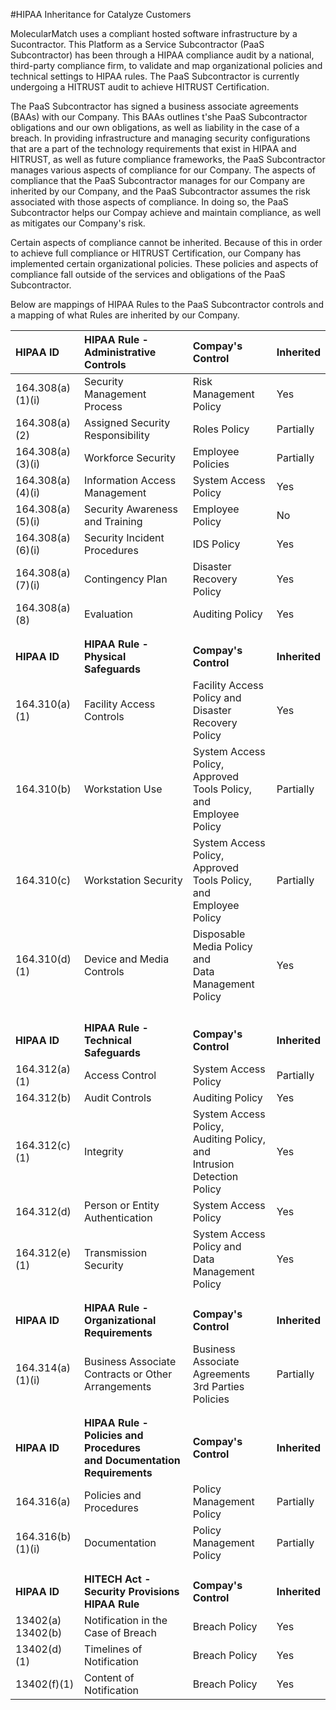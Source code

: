 #HIPAA Inheritance for Catalyze Customers

MolecularMatch uses a compliant hosted software infrastructure by a Sucontractor.  This Platform as a Service Subcontractor (PaaS Subcontractor) has been through a HIPAA compliance audit by a national, third-party compliance firm, to validate and map organizational policies and technical settings to HIPAA rules. The PaaS Subcontractor is currently undergoing a HITRUST audit to achieve HITRUST Certification.

The PaaS Subcontractor has signed a business associate agreements (BAAs) with our Company. This BAAs outlines t'she PaaS Subcontractor obligations and our own obligations, as well as liability in the case of a breach. In providing infrastructure and managing security configurations that are a part of the technology requirements that exist in HIPAA and HITRUST, as well as future compliance frameworks, the PaaS Subcontractor manages various aspects of compliance for our Company. The aspects of compliance that the PaaS Subcontractor manages for our Company are inherited by our Company, and the PaaS Subcontractor assumes the risk associated with those aspects of compliance. In doing so,  the PaaS Subcontractor  helps our Compay achieve and maintain compliance, as well as mitigates our Company's risk.

Certain aspects of compliance cannot be inherited. Because of this in order to achieve full compliance or HITRUST Certification, our Company has implemented certain organizational policies. These policies and aspects of compliance fall outside of the services and obligations of  the PaaS Subcontractor.

Below are mappings of HIPAA Rules to the PaaS Subcontractor controls and a mapping of what Rules are inherited by our Company.

| **HIPAA ID**      | **HIPAA Rule - Administrative Controls**     | **Compay's Control** | **Inherited** |
| :---------------- | :----------------------------------------- | :----------------------| :------------ |
| 164.308(a)(1)(i)  | Security Management Process                | Risk Management Policy | Yes |
| 164.308(a)(2)     | Assigned Security Responsibility           | Roles Policy | Partially |
| 164.308(a)(3)(i)  | Workforce Security                         | Employee Policies | Partially |
| 164.308(a)(4)(i)  | Information Access Management              | System Access Policy | Yes |
| 164.308(a)(5)(i)  | Security Awareness and Training            | Employee Policy | No |
| 164.308(a)(6)(i)  | Security Incident Procedures               | IDS Policy | Yes |
| 164.308(a)(7)(i)  | Contingency Plan                           | Disaster Recovery Policy | Yes |
| 164.308(a)(8)     | Evaluation                                 | Auditing Policy      | Yes |
| |  | |
| |  | |
| **HIPAA ID**      |  **HIPAA Rule - Physical Safeguards**        | **Compay's Control** | **Inherited** |
| 164.310(a)(1)     | Facility Access Controls                   | Facility Access Policy and <br />Disaster Recovery Policy | Yes |
| 164.310(b)        | Workstation Use                            | System Access Policy, <br /> Approved Tools Policy, and<br /> Employee Policy  | Partially |
| 164.310(c)        | Workstation Security                       | System Access Policy,<br /> Approved Tools Policy, and<br /> Employee Policy   | Partially |
| 164.310(d)(1)     | Device and Media Controls                  | Disposable Media Policy and <br />Data Management Policy  | Yes |
| |  | |
| |  | |
| |  | |
| |  | |
| **HIPAA ID**      |  **HIPAA Rule - Technical Safeguards**       | **Compay's Control** | **Inherited** |
| 164.312(a)(1)     | Access Control                             | System Access Policy | Partially |
| 164.312(b)        | Audit Controls                             | Auditing Policy  | Yes |
| 164.312(c)(1)     | Integrity                                  | System Access Policy, <br />Auditing Policy, and <br />Intrusion Detection Policy  | Yes |
| 164.312(d)        | Person or Entity Authentication            | System Access Policy | Yes |
| 164.312(e)(1)     | Transmission Security                      | System Access Policy and <br />Data Management Policy | Yes |
| |  | |
| |  | |
| **HIPAA ID**      |  **HIPAA Rule - Organizational Requirements**| **Compay's Control** | **Inherited** |
| 164.314(a)(1)(i)  | Business Associate Contracts or Other Arrangements | Business Associate Agreements<br /> 3rd Parties Policies | Partially |
| |  | |
| |  | |
| **HIPAA ID**      |  **HIPAA Rule - Policies and Procedures <br /> and Documentation Requirements** | **Compay's Control** | **Inherited** |
| 164.316(a)        | Policies and Procedures                    | Policy Management Policy | Partially |
| 164.316(b)(1)(i)  | Documentation                              | Policy Management Policy | Partially |
| |  | |
| |  | |
| **HIPAA ID**      |  **HITECH Act - Security Provisions HIPAA Rule** | **Compay's Control** | **Inherited** |
| 13402(a) <br />13402(b) | Notification in the Case of Breach   | Breach Policy | Yes |
| 13402(d)(1)       | Timelines of Notification                  | Breach Policy | Yes |
| 13402(f)(1)       | Content of Notification                    | Breach Policy | Yes |

